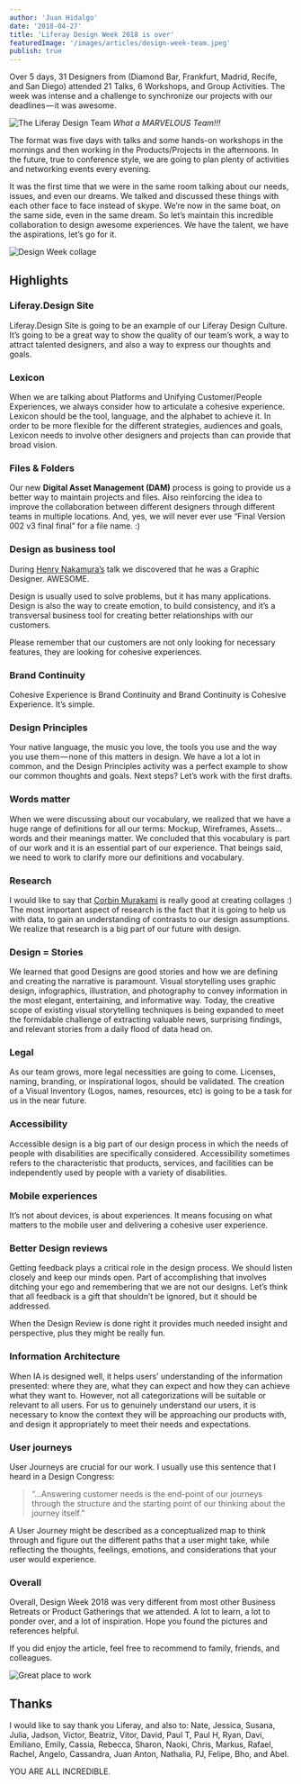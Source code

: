 ```yaml
---
author: 'Juan Hidalgo'
date: '2018-04-27'
title: 'Liferay Design Week 2018 is over'
featuredImage: '/images/articles/design-week-team.jpeg'
publish: true
---
```


Over 5 days, 31 Designers from (Diamond Bar, Frankfurt, Madrid, Recife, and San Diego) attended 21 Talks, 6 Workshops, and Group Activities. The week was intense and a challenge to synchronize our projects with our deadlines — it was awesome.

![The Liferay Design Team](/images/articles/design-week-team.jpeg)
_What a MARVELOUS Team!!!_

The format was five days with talks and some hands-on workshops in the mornings and then working in the Products/Projects in the afternoons. In the future, true to conference style, we are going to plan plenty of activities and networking events every evening.

It was the first time that we were in the same room talking about our needs, issues, and even our dreams. We talked and discussed these things with each other face to face instead of skype. We’re now in the same boat, on the same side, even in the same dream. So let’s maintain this incredible collaboration to design awesome experiences. We have the talent, we have the aspirations, let’s go for it.

![Design Week collage](/images/articles/design-week-collage.jpeg)

## Highlights

### Liferay.Design Site

Liferay.Design Site is going to be an example of our Liferay Design Culture. It’s going to be a great way to show the quality of our team’s work, a way to attract talented designers, and also a way to express our thoughts and goals.

### Lexicon

When we are talking about Platforms and Unifying Customer/People Experiences, we always consider how to articulate a cohesive experience. Lexicon should be the tool, language, and the alphabet to achieve it. In order to be more flexible for the different strategies, audiences and goals, Lexicon needs to involve other designers and projects than can provide that broad vision.

### Files & Folders

Our new **Digital Asset Management (DAM)** process is going to provide us a better way to maintain projects and files. Also reinforcing the idea to improve the collaboration between different designers through different teams in multiple locations. And, yes, we will never ever use “Final Version 002 v3 final final” for a file name. :)

### Design as business tool

During [Henry Nakamura’s](https://twitter.com/HenryLiferay) talk we discovered that he was a Graphic Designer. AWESOME.

Design is usually used to solve problems, but it has many applications. Design is also the way to create emotion, to build consistency, and it’s a transversal business tool for creating better relationships with our customers.

Please remember that our customers are not only looking for necessary features, they are looking for cohesive experiences.

### Brand Continuity

Cohesive Experience is Brand Continuity and Brand Continuity is Cohesive Experience. It’s simple.

### Design Principles

Your native language, the music you love, the tools you use and the way you use them — none of this matters in design. We have a lot a lot in common, and the Design Principles activity was a perfect example to show our common thoughts and goals. Next steps? Let’s work with the first drafts.

### Words matter

When we were discussing about our vocabulary, we realized that we have a huge range of definitions for all our terms: Mockup, Wireframes, Assets… words and their meanings matter. We concluded that this vocabulary is part of our work and it is an essential part of our experience. That beings said, we need to work to clarify more our definitions and vocabulary.

### Research

I would like to say that [Corbin Murakami](https://twitter.com/corbinmurakami) is really good at creating collages :)
The most important aspect of research is the fact that it is going to help us with data, to gain an understanding of contrasts to our design assumptions. We realize that research is a big part of our future with design.

### Design = Stories

We learned that good Designs are good stories and how we are defining and creating the narrative is paramount. Visual storytelling uses graphic design, infographics, illustration, and photography to convey information in the most elegant, entertaining, and informative way. Today, the creative scope of existing visual storytelling techniques is being expanded to meet the formidable challenge of extracting valuable news, surprising findings, and relevant stories from a daily flood of data head on.

### Legal

As our team grows, more legal necessities are going to come. Licenses, naming, branding, or inspirational logos, should be validated. The creation of a Visual Inventory (Logos, names, resources, etc) is going to be a task for us in the near future.

### Accessibility

Accessible design is a big part of our design process in which the needs of people with disabilities are specifically considered. Accessibility sometimes refers to the characteristic that products, services, and facilities can be independently used by people with a variety of disabilities.

### Mobile experiences

It’s not about devices, is about experiences. It means focusing on what matters to the mobile user and delivering a cohesive user experience.

### Better Design reviews

Getting feedback plays a critical role in the design process. We should listen closely and keep our minds open. Part of accomplishing that involves ditching your ego and remembering that we are not our designs. Let’s think that all feedback is a gift that shouldn’t be ignored, but it should be addressed.

When the Design Review is done right it provides much needed insight and perspective, plus they might be really fun.

### Information Architecture

When IA is designed well, it helps users’ understanding of the information presented: where they are, what they can expect and how they can achieve what they want to. However, not all categorizations will be suitable or relevant to all users. For us to genuinely understand our users, it is necessary to know the context they will be approaching our products with, and design it appropriately to meet their needs and expectations.

### User journeys

User Journeys are crucial for our work. I usually use this sentence that I heard in a Design Congress:

> “…Answering customer needs is the end-point of our journeys through the structure and the starting point of our thinking about the journey itself.”

A User Journey might be described as a conceptualized map to think through and figure out the different paths that a user might take, while reflecting the thoughts, feelings, emotions, and considerations that your user would experience.

### Overall

Overall, Design Week 2018 was very different from most other Business Retreats or Product Gatherings that we attended. A lot to learn, a lot to ponder over, and a lot of inspiration. Hope you found the pictures and references helpful.

If you did enjoy the article, feel free to recommend to family, friends, and colleagues.

![Great place to work](/images/articles/liferay-great-place-to-work.jpeg)

## Thanks

I would like to say thank you Liferay, and also to: Nate, Jessica, Susana, Julia, Jadson, Victor, Beatriz, Vitor, David, Paul T, Paul H, Ryan, Davi, Emiliano, Emily, Cassia, Rebecca, Sharon, Naoki, Chris, Markus, Rafael, Rachel, Angelo, Cassandra, Juan Anton, Nathalia, PJ, Felipe, Bho, and Abel.

YOU ARE ALL INCREDIBLE.
